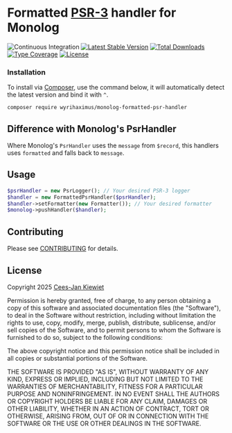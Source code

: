 # Formatted [PSR-3](http://www.php-fig.org/psr/psr-3/) handler for Monolog

![Continuous Integration](https://github.com/wyrihaximus/php-monolog-formatted-psr-handler/workflows/Continuous%20Integration/badge.svg)
[![Latest Stable Version](https://poser.pugx.org/wyrihaximus/monolog-formatted-psr-handler/v/stable.png)](https://packagist.org/packages/wyrihaximus/monolog-formatted-psr-handler)
[![Total Downloads](https://poser.pugx.org/wyrihaximus/monolog-formatted-psr-handler/downloads.png)](https://packagist.org/packages/wyrihaximus/monolog-formatted-psr-handler/stats)
[![Type Coverage](https://shepherd.dev/github/WyriHaximus/php-monolog-formatted-psr-handler/coverage.svg)](https://shepherd.dev/github/WyriHaximus/php-monolog-formatted-psr-handler)
[![License](https://poser.pugx.org/wyrihaximus/monolog-formatted-psr-handler/license.png)](https://packagist.org/packages/wyrihaximus/monolog-formatted-psr-handler)

### Installation ###

To install via [Composer](http://getcomposer.org/), use the command below, it will automatically detect the latest version and bind it with `^`.

```
composer require wyrihaximus/monolog-formatted-psr-handler
```

## Difference with Monolog's PsrHandler ##

Where Monolog's `PsrHandler` uses the `message` from `$record`, this handlers uses `formatted` and falls back to `message`.

## Usage ##

```php
$psrHandler = new PsrLogger(); // Your desired PSR-3 logger
$handler = new FormattedPsrHandler($psrHandler);
$handler->setFormatter(new Formatter()); // Your desired formatter
$monolog->pushHandler($handler);
```

## Contributing ##

Please see [CONTRIBUTING](CONTRIBUTING.md) for details.

## License ##

Copyright 2025 [Cees-Jan Kiewiet](http://wyrihaximus.net/)

Permission is hereby granted, free of charge, to any person
obtaining a copy of this software and associated documentation
files (the "Software"), to deal in the Software without
restriction, including without limitation the rights to use,
copy, modify, merge, publish, distribute, sublicense, and/or sell
copies of the Software, and to permit persons to whom the
Software is furnished to do so, subject to the following
conditions:

The above copyright notice and this permission notice shall be
included in all copies or substantial portions of the Software.

THE SOFTWARE IS PROVIDED "AS IS", WITHOUT WARRANTY OF ANY KIND,
EXPRESS OR IMPLIED, INCLUDING BUT NOT LIMITED TO THE WARRANTIES
OF MERCHANTABILITY, FITNESS FOR A PARTICULAR PURPOSE AND
NONINFRINGEMENT. IN NO EVENT SHALL THE AUTHORS OR COPYRIGHT
HOLDERS BE LIABLE FOR ANY CLAIM, DAMAGES OR OTHER LIABILITY,
WHETHER IN AN ACTION OF CONTRACT, TORT OR OTHERWISE, ARISING
FROM, OUT OF OR IN CONNECTION WITH THE SOFTWARE OR THE USE OR
OTHER DEALINGS IN THE SOFTWARE.
